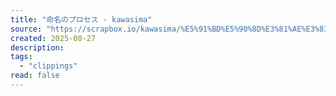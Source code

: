 ```yaml
---
title: "命名のプロセス - kawasima"
source: "https://scrapbox.io/kawasima/%E5%91%BD%E5%90%8D%E3%81%AE%E3%83%97%E3%83%AD%E3%82%BB%E3%82%B9"
created: 2025-08-27
description:
tags:
  - "clippings"
read: false
---
```

